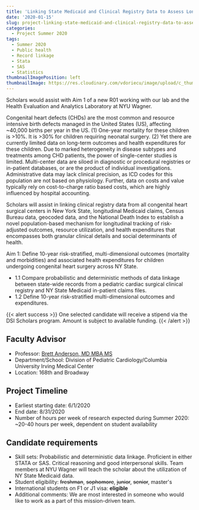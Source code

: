 ```yaml
---
title: 'Linking State Medicaid and Clinical Registry Data to Assess Long-Term Outcomes for Children with Congenital Heart Disease'
date: '2020-01-15'
slug: project-linking-state-medicaid-and-clinical-registry-data-to-assess-long-term-outcomes-for-children-with-congenital-heart-disease
categories:
  - Project Summer 2020
tags:
  - Summer 2020
  - Public health
  - Record linkage
  - Stata
  - SAS
  - Statistics
thumbnailImagePosition: left
thumbnailImage: https://res.cloudinary.com/vdoriecu/image/upload/c_thumb,w_200,g_face/v1579392527/heart_htgbc0.png
---
```

Scholars would assist with Aim 1 of a new R01 working with our lab and the Health Evaluation and Analytics Laboratory at NYU Wagner.

Congenital heart defects (CHDs) are the most common and resource intensive birth defects managed in the United States (US), affecting ~40,000 births per year in the US. (1) One-year mortality for these children is >10%.  It is >30% for children requiring neonatal surgery. (2) Yet there are currently limited data on long-term outcomes and health expenditures for these children.  Due to marked heterogeneity in disease subtypes and treatments among CHD patients, the power of single-center studies is limited.  Multi-center data are siloed in diagnostic or procedural registries or in-patient databases, or are the product of individual investigations.  Administrative data may lack clinical precision, as ICD codes for this population are not based on physiology.  Further, data on costs and value typically rely on cost-to-charge ratio based costs, which are highly influenced by hospital accounting.  

<!--more-->

Scholars will assist in linking clinical registry data from all congenital heart surgical centers in New York State, longitudinal Medicaid claims, Census Bureau data, geocoded data, and the National Death Index to establish a novel population-based mechanism for longitudinal tracking of risk-adjusted outcomes, resource utilization, and health expenditures that encompasses both granular clinical details and social determinants of health.  

Aim 1: Define 10-year risk-stratified, multi-dimensional outcomes (mortality and morbidities) and associated health expenditures for children undergoing congenital heart surgery across NY State. 

- 1.1 Compare probabilistic and deterministic methods of data linkage between state-wide records from a pediatric cardiac surgical clinical registry and NY State Medicaid in-patient claims files.
- 1.2 Define 10-year risk-stratified multi-dimensional outcomes and expenditures.

{{< alert success >}}
One selected candidate will receive a stipend via the DSI Scholars program. Amount is subject to available funding.
{{< /alert >}}

## Faculty Advisor
+ Professor: [Brett Anderson, MD MBA MS](https://www.pediatrics.columbia.edu/profile/brett-r-anderson-md#overview/user)
+ Department/School: Division of Pediatric Cardiology/Columbia University Irving Medical Center
+ Location: 168th and Broadway

## Project Timeline
+ Earliest starting date: 6/1/2020
+ End date: 8/31/2020
+ Number of hours per week of research expected during Summer 2020: ~20-40 hours per week, dependent on student availability

## Candidate requirements
+ Skill sets: Probabilistic and deterministic data linkage. Proficient in either STATA or SAS.  Critical reasoning and good interpersonal skills. Team members at NYU Wagner will teach the scholar about the utilization of NY State Medicaid data.
+ Student eligibility: ~~freshman~~, ~~sophomore~~, ~~junior~~, ~~senior~~, master's
+ International students on F1 or J1 visa: **eligible**
+ Additional comments: We are most interested in someone who would like to work as a part of this mission-driven team.

